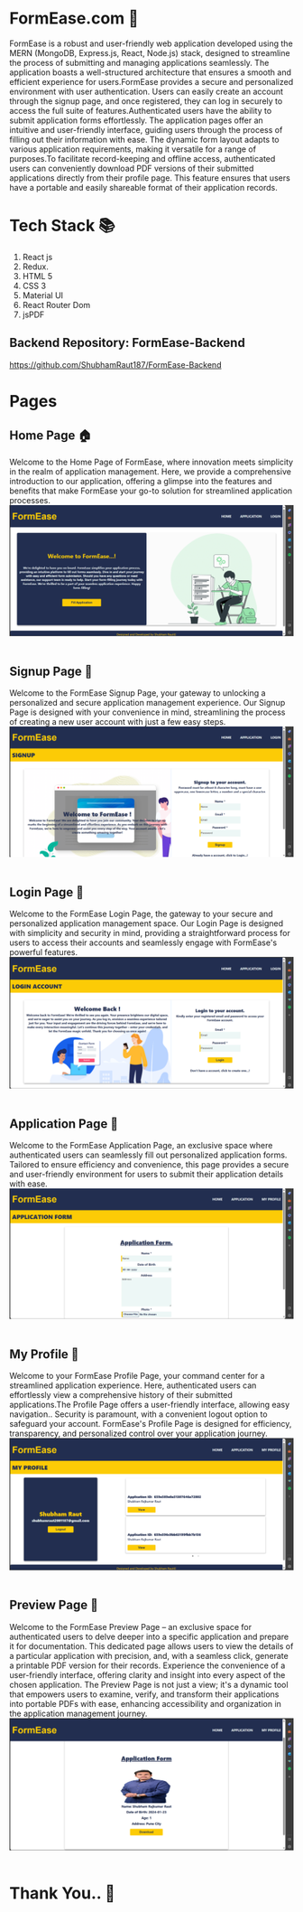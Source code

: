 # FormEase.com 📄
FormEase is a robust and user-friendly web application developed using the MERN (MongoDB, Express.js, React, Node.js) stack, designed to streamline the process of submitting and managing applications seamlessly. The application boasts a well-structured architecture that ensures a smooth and efficient experience for users.FormEase provides a secure and personalized environment with user authentication. Users can easily create an account through the signup page, and once registered, they can log in securely to access the full suite of features.Authenticated users have the ability to submit application forms effortlessly. The application pages offer an intuitive and user-friendly interface, guiding users through the process of filling out their information with ease. The dynamic form layout adapts to various application requirements, making it versatile for a range of purposes.To facilitate record-keeping and offline access, authenticated users can conveniently download PDF versions of their submitted applications directly from their profile page. This feature ensures that users have a portable and easily shareable format of their application records.

# Tech Stack 📚
1. React js
2. Redux.
3. HTML 5
4. CSS 3
5. Material UI
6. React Router Dom
7. jsPDF

## Backend Repository: FormEase-Backend
https://github.com/ShubhamRaut187/FormEase-Backend

# Pages
## Home Page 🏠
Welcome to the Home Page of FormEase, where innovation meets simplicity in the realm of application management. Here, we provide a comprehensive introduction to our application, offering a glimpse into the features and benefits that make FormEase your go-to solution for streamlined application processes.<br>
![Home](https://github.com/ShubhamRaut187/FormEase-Frontend/blob/main/src/Images/Home.png?raw=true)
<br><br>

## Signup Page 🕺
Welcome to the FormEase Signup Page, your gateway to unlocking a personalized and secure application management experience. Our Signup Page is designed with your convenience in mind, streamlining the process of creating a new user account with just a few easy steps.
![Home](https://github.com/ShubhamRaut187/FormEase-Frontend/blob/main/src/Images/Signup.png?raw=true)
<br><br>

## Login Page 🔐
Welcome to the FormEase Login Page, the gateway to your secure and personalized application management space. Our Login Page is designed with simplicity and security in mind, providing a straightforward process for users to access their accounts and seamlessly engage with FormEase's powerful features.
![Home](https://github.com/ShubhamRaut187/FormEase-Frontend/blob/main/src/Images/Login.png?raw=true)
<br><br>

## Application Page 📄
Welcome to the FormEase Application Page, an exclusive space where authenticated users can seamlessly fill out personalized application forms. Tailored to ensure efficiency and convenience, this page provides a secure and user-friendly environment for users to submit their application details with ease.
![Home](https://github.com/ShubhamRaut187/FormEase-Frontend/blob/main/src/Images/Application.png?raw=true)
<br><br>

## My Profile 👤
Welcome to your FormEase Profile Page, your command center for a streamlined application experience. Here, authenticated users can effortlessly view a comprehensive history of their submitted applications.The Profile Page offers a user-friendly interface, allowing easy navigation.. Security is paramount, with a convenient logout option to safeguard your account. FormEase's Profile Page is designed for efficiency, transparency, and personalized control over your application journey.
![Home](https://github.com/ShubhamRaut187/FormEase-Frontend/blob/main/src/Images/Profile.png?raw=true)
<br><br>

## Preview Page 🔎
Welcome to the FormEase Preview Page – an exclusive space for authenticated users to delve deeper into a specific application and prepare it for documentation. This dedicated page allows users to view the details of a particular application with precision, and, with a seamless click, generate a printable PDF version for their records. Experience the convenience of a user-friendly interface, offering clarity and insight into every aspect of the chosen application. The Preview Page is not just a view; it's a dynamic tool that empowers users to examine, verify, and transform their applications into portable PDFs with ease, enhancing accessibility and organization in the application management journey.
![Home](https://github.com/ShubhamRaut187/FormEase-Frontend/blob/main/src/Images/Preview.png?raw=true)
<br><br>

# Thank You.. 🎩